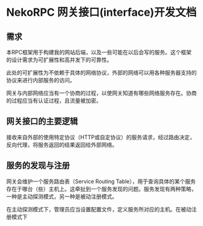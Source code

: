 # NekoRPC 网关接口(interface)开发文档

## 需求
本RPC框架用于构建我的网站后端，以及一些可能在以后会写的服务。这个框架的设计需求为可扩展性和高并发下的可靠性。

此处的可扩展性为不依赖于具体的网络协议，外部的网络可以用各种服务器支持的协议来进行内部服务的访问。

网关与内部网络应当有一个协商的过程，以使网关知道有哪些网络服务存在。协商的过程应当有认证过程，且流量被加密。

## 网关接口的主要逻辑
接收来自外部的使用特定协议（HTTP或自定协议）的服务请求，经过路由决定，反向代理，将服务返回的结果返回给外部网络。

## 服务的发现与注册
网关会维护一个服务路由表（Service Routing Table），用于查询具体的某个服务存在于哪台（些）主机上。这牵扯到一个服务发现的问题。服务发现有两种策略，一种是主动探测模式，另一种是被动注册模式。

在主动探测模式下，管理员应当设置配置文件，定义服务所对应的主机。在被动注册模式下
